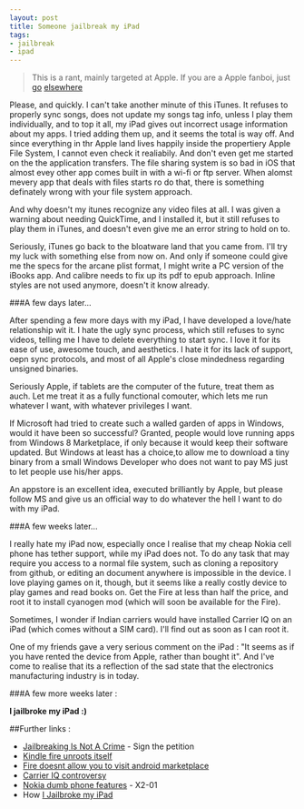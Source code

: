 ```yaml
---
layout: post
title: Someone jailbreak my iPad
tags:
- jailbreak
- ipad
---
```


>This is a rant, mainly targeted at Apple. If you are a Apple fanboi, just [go](daringfireball.net) [elsewhere](https://www.eff.org/)

Please, and quickly. I can't take another minute of this iTunes. It refuses to properly sync songs, does not update my songs tag info, unless I play them individually, and to top it all, my iPad gives out incorrect usage information about my apps. I tried adding them up, and it seems the total is way off. And since everything in thr Apple land lives happily inside the propertiery Apple File System, I cannot even check it realiabily. And don't even get me started on the the application transfers. The file sharing system is so bad in iOS that almost evey other app comes built in with a wi-fi or ftp server. When alomst mevery app that deals with files starts ro do that, there is something definately wrong with your file system approach.

And why doesn't my itunes recognize any video files at all. I was given a warning about needing QuickTime, and I installed it, but it still refuses to play them in iTunes, and doesn't even give me an error string to hold on to. 

Seriously, iTunes go back to the bloatware land that you came from. I'll try my luck with something else from now on. And only if someone could give me the specs for the arcane plist format, I might write a PC version of the iBooks app. And calibre needs to fix up its pdf to epub approach. Inline styles are not used anymore, doesn't it know already.

###A few days later...

After spending a few more days with my iPad, I have developed a love/hate relationship wit it. I hate the ugly sync process, which still refuses to sync videos, telling me I have to delete everything to start sync. I love it for its ease of use, awesome touch, and aesthetics. I hate it for its lack of support, oepn sync protocols, and most of all Apple's close mindedness regarding unsigned binaries. 

Seriously Apple, if tablets are the computer of the future, treat them as auch. Let me treat it as a fully functional comouter, which lets me run whatever I want, with whatever privileges I want. 

If Microsoft had tried to create such a walled garden of apps in Windows, would it have been so successful? Granted, people would love running apps from Windows 8 Marketplace, if only because it would keep their software updated. But Windows at least has a choice,to allow me to download a tiny binary from a small Windows Developer who does not want to pay MS just to let people use his/her apps.

An appstore is an excellent idea, executed brilliantly by Apple, but please follow MS and give us an official way to do whatever the hell I want to do with my iPad.

###A few weeks later...

I really hate my iPad now, especially once I realise that my cheap Nokia cell phone has tether support, while my iPad does not.  To do any task that may require you access to a normal file system, such as cloning a repository from github, or editing an document anywhere is impossible in the device. I love playing games on it, though, but it seems like a really costly device to play games and read books on. Get the Fire at less than half the price, and root it to install cyanogen mod (which will soon be available for the Fire). 

Sometimes, I wonder if Indian carriers would have installed Carrier IQ on an iPad (which comes without a SIM card). I'll find out as soon as I can root it.

One of my friends gave a very serious comment on the iPad : "It seems as if you have rented the device from Apple, rather than bought it". And I've come to realise that its a reflection of the sad state that the electronics manufacturing industry is in today.


###A few more weeks later :

**I jailbroke my iPad :)**


##Further links : 

- [Jailbreaking Is Not A Crime](Jailbreakingisnotacrime.org) - Sign the petition
- [Kindle fire unroots itself](http://gizmodo.com/5863640)
- [Fire doesnt allow you to visit android marketplace](http://www.theverge.com/2011/12/16/2642039/)
- [Carrier IQ controversy](http://lifehacker.com/5863895/)
- [Nokia dumb phone features](http://www.gsmarena.com/nokia_x2_01-3610.php) - X2-01
- How [I Jailbroke my iPad](http://cydiablog.com/category/jailbreak/)
